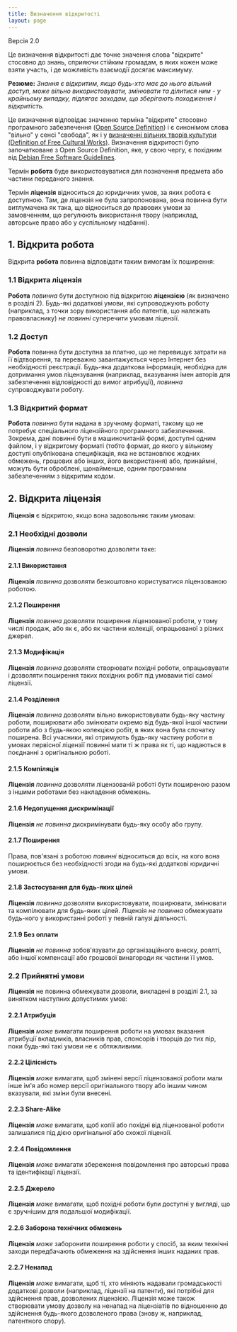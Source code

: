 ```yaml
---
title: Визначення відкритості
layout: page
---
```


Версія 2.0

Це визначення відкритості дає точне значення слова "відкрите"
стосовно до знань, сприяючи стійким громадам, в яких кожен може взяти участь, і де можливість взаємодії досягає максимуму.

**Резюме:** *Знання є відкритим, якщо будь-хто має до нього вільний доступ, може вільно використовувати, змінювати та ділитися ним - у крайньому випадку, підлягає заходам, що зберігають походження і відкритість.*

Це визначення відповідає значенню терміна "відкрите" стосовно програмного забезпечення ([Open Source Definition](http://www.opensource.org/docs/osd)) і є синонімом слова "вільно" у сенсі "свобода", як і у [визначенні вільних творів культури (Definition of Free Cultural Works)](http://freedomdefined.org). Визначення відкритості було започатковане з Open Source Definition, яке, у свою чергу, є похідним від [Debian Free Software Guidelines](http://www.debian.org/social_contract).

Термін **робота** буде використовуватися для позначення предмета або частини переданого знання.

Термін **ліцензія** відноситься до юридичних умов, за яких робота є
доступною. Там, де ліцензія не була запропонована, вона повинна бути витлумачена
як така, що відноситься до правових умови за замовченням, що регулюють використання твору (наприклад, авторське право або у суспільному надбанні).

## 1. Відкрита робота

Відкрита **робота** повинна відповідати таким вимогам їх поширення:

### 1.1 Відкрита ліцензія

**Робота** *повинна* бути доступною під відкритою **ліцензією** (як визначено в розділі 2).
Будь-які додаткові умови, які супроводжують роботу (наприклад, з точки зору використання або патентів, що належать правовласнику) *не повинні* суперечити умовам ліцензії.

### 1.2 Доступ

**Робота** повинна бути доступна за платню, що не перевищує затрати на її відтворення, та переважно завантажується через Інтернет без необхідності реєстрації.
Будь-яка додаткова інформація, необхідна для дотримання умов ліцензування (наприклад, вказування імен
авторів для забезпечення відповідності до вимог атрибуції), *повинна* супроводжувати роботу.

### 1.3 Відкритий формат

**Робота** *повинна* бути надана в зручному форматі, такому
що не потребує спеціального ліцензійного програмного забезпечення.
Зокрема, дані повинні бути в машиночитаній формі, доступні одним файлом, і у відкритому форматі (тобто формат, до якого у вільному доступі опублікована специфікація, яка не встановлює жодних обмежень, грошових або інших,
його використання) або, принаймні, можуть бути оброблені, щонайменше, одним програмним забезпеченням з відкритим кодом.

## 2. Відкрита ліцензія

**Ліцензія** є відкритою, якщо вона задовольняє таким умовам:

### 2.1 Необхідні дозволи

**Ліцензія** *повинна* безповоротно дозволяти таке:

#### 2.1.1 Використання

**Ліцензія** *повинна* дозволяти безкоштовно користуватися ліцензованою роботою.

#### 2.1.2 Поширення

**Ліцензія** *повинна* дозволяти поширення ліцензованої роботи,
у тому числі продаж, або як є, або як частини колекції, опрацьованої з різних джерел.

#### 2.1.3 Модифікація

**Ліцензія** *повинна* дозволяти створювати похідні роботи,
опрацьовувати і дозволяти поширення таких похідних робіт під умовами тієї самої ліцензії.

#### 2.1.4 Розділення

**Ліцензія** *повинна* дозволяти 
вільно використовувати будь-яку частину роботи, поширювати або змінювати окремо від будь-якої іншої частини
роботи або з будь-якою колекцією робіт, в яких вона була спочатку
поширена. Всі учасники, які отримують будь-яку частину
роботи в умовах первісної ліцензії повинні мати ті ж права
як ті, що надаються в поєднанні з оригінальною роботі.

#### 2.1.5 Компіляція

**Ліцензія** *повинна* дозволяти ліцензованій роботі бути поширеною разом з іншими роботами без накладення обмежень.

#### 2.1.6 Недопущення дискримінації

**Ліцензія** *не повинна* дискримінувати будь-яку особу або групу.

#### 2.1.7 Поширення

Права, пов'язані з роботою *повинні* відноситься до всіх, на кого вона поширюється
без необхідності згоди на будь-які додаткові юридичні умови.

#### 2.1.8 Застосування для будь-яких цілей

**Ліцензія** *повинна* дозволяти використовувати, поширювати, змінювати та
компілювати для будь-яких цілей. Ліцензія *не повинна* обмежувати будь-кого
у використанні роботі у певній галузі діяльності.

#### 2.1.9 Без оплати

**Ліцензія** *не повинна* зобов'язувати до організаційного внеску, роялті, або іншої
компенсації або грошової винагороди як частини її умов.

### 2.2 Прийнятні умови

**Ліцензія** не повинна обмежувати дозволи,
викладені в розділі 2.1, за винятком наступних допустимих умов:

#### 2.2.1 Атрибуція

**Ліцензія** *може* вимагати поширення роботи на умовах вказання атрибуції
вкладників, власників прав, спонсорів і творців до тих пір, поки
будь-які такі умови не є обтяжливими.

#### 2.2.2 Цілісність

**Ліцензія** *може* вимагати, щоб змінені версії ліцензованої роботи
мали інше ім'я або номер версії оригінального твору або
іншим чином вказували, які зміни були внесені.

#### 2.2.3 Share-Alike

**Ліцензія** *може* вимагати, щоб копії або похідні від ліцензованої роботи залишалися під дією оригінальної або схожої ліцензії.

#### 2.2.4 Повідомлення

**Ліцензія** *може* вимагати збереження повідомлення про авторські права та ідентифікації ліцензії.

#### 2.2.5 Джерело

**Ліцензія** *може* вимагати, щоб похідні роботи були доступні у вигляді, що є зручнішим для подальшої модифікації.

#### 2.2.6 Заборона технічних обмежень

**Ліцензія** *може* заборонити поширення роботи у спосіб, за яким технічні заходи передбачають обмеження на здійснення інших наданих прав.

#### 2.2.7 Ненапад

**Ліцензія** *може* вимагати, щоб ті, хто міняють надавали громадськості додаткові дозволи (наприклад, ліцензії на патенти), які потрібні для здійснення прав, дозволених ліцензією. Ліцензія може також створювати умову дозволу на ненапад на ліцензіатів по відношенню до здійснення будь-якого дозволеного права (знову ж, наприклад, патентного спору).
